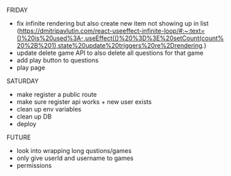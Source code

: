 FRIDAY

- fix infinite rendering but also create new item not showing up in list (https://dmitripavlutin.com/react-useeffect-infinite-loop/#:~:text=()%20is%20used%3A-,useEffect(()%20%3D%3E%20setCount(count%20%2B%201),state%20update%20triggers%20re%2Drendering.)
- update delete game API to also delete all questions for that game
- add play button to questions
- play page

SATURDAY

- make register a public route
- make sure register api works + new user exists
- clean up env variables
- clean up DB
- deploy

FUTURE

- look into wrapping long qustions/games
- only give userId and username to games
- permissions
